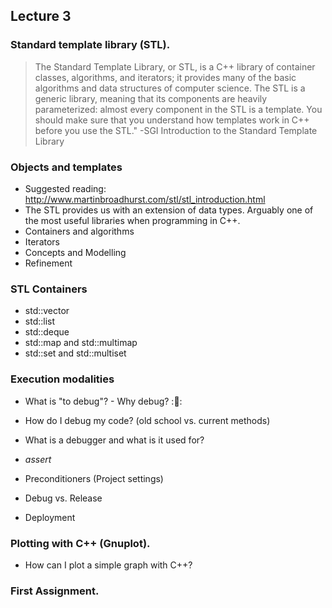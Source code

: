 ## Lecture 3 

### Standard template library (STL). 
> The Standard Template Library, or STL, is a C++ library of container classes, algorithms, and iterators; it provides many of the basic algorithms and data structures of computer science. The STL is a generic library, meaning that its components are heavily parameterized: almost every component in the STL is a template. You should make sure that you understand how templates work in C++ before you use the STL." -SGI Introduction to the Standard Template Library

### Objects and templates 
- Suggested reading: http://www.martinbroadhurst.com/stl/stl_introduction.html 
- The STL provides us with an extension of data types. Arguably one of the most useful libraries when programming in C++. 
- Containers and algorithms
- Iterators
- Concepts and Modelling
- Refinement 

### STL Containers 
- std::vector
- std::list
- std::deque
- std::map and std::multimap
- std::set and std::multiset

### Execution modalities
- What is "to debug"? - Why debug? ::bug::
- How do I debug my code? (old school vs. current methods)
- What is a debugger and what is it used for?
- *assert*
- Preconditioners (Project settings)
- Debug vs. Release

- Deployment

### Plotting with C++ (Gnuplot). 
- How can I plot a simple graph with C++?

### First Assignment. 
